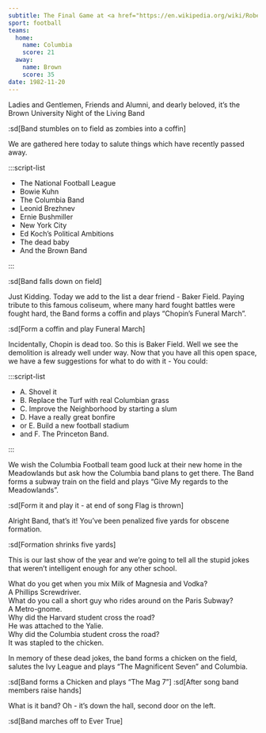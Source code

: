 ```yaml
---
subtitle: The Final Game at <a href="https://en.wikipedia.org/wiki/Robert_K._Kraft_Field_at_Lawrence_A._Wien_Stadium#Baker_Athletics_Complex_history">Baker Field</a>
sport: football
teams:
  home:
    name: Columbia
    score: 21
  away:
    name: Brown
    score: 35
date: 1982-11-20
---
```


Ladies and Gentlemen, Friends and Alumni, and dearly beloved, it’s the Brown University Night of the Living Band

:sd[Band stumbles on to field as zombies into a coffin]

We are gathered here today to salute things which have recently passed away.

:::script-list

- The National Football League
- Bowie Kuhn
- The Columbia Band
- Leonid Brezhnev
- Ernie Bushmiller
- New York City
- Ed Koch’s Political Ambitions
- The dead baby
- And the Brown Band

:::

:sd[Band falls down on field]

Just Kidding. Today we add to the list a dear friend - Baker Field. Paying tribute to this famous coliseum, where many hard fought battles were fought hard, the Band forms a coffin and plays “Chopin’s Funeral March”.

:sd[Form a coffin and play Funeral March]

Incidentally, Chopin is dead too. So this is Baker Field. Well we see the demolition is already well under way. Now that you have all this open space, we have a few suggestions for what to do with it - You could:

:::script-list

- A. Shovel it
- B. Replace the Turf with real Columbian grass
- C. Improve the Neighborhood by starting a slum
- D. Have a really great bonfire
- or E. Build a new football stadium
- and F. The Princeton Band.

:::

We wish the Columbia Football team good luck at their new home in the Meadowlands but ask how the Columbia band plans to get there. The Band forms a subway train on the field and plays “Give My regards to the Meadowlands”.

:sd[Form it and play it - at end of song Flag is thrown]

Alright Band, that’s it! You’ve been penalized five yards for obscene formation.

:sd[Formation shrinks five yards]

This is our last show of the year and we’re going to tell all the stupid jokes that weren’t intelligent enough for any other school.

What do you get when you mix Milk of Magnesia and Vodka?\
A Phillips Screwdriver.\
What do you call a short guy who rides around on the Paris Subway?\
A Metro-gnome.\
Why did the Harvard student cross the road?\
He was attached to the Yalie.\
Why did the Columbia student cross the road?\
It was stapled to the chicken.

In memory of these dead jokes, the band forms a chicken on the field, salutes the Ivy League and plays “The Magnificent Seven” and Columbia.

:sd[Band forms a Chicken and plays “The Mag 7”] :sd[After song band members raise hands]

What is it band? Oh - it’s down the hall, second door on the left.

:sd[Band marches off to Ever True]
